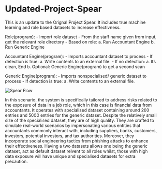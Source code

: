 # Updated-Project-Spear

This is an update to the Orignal Project Spear. It includes true machine learning and role based datasets to increase effectivness.


 Role(program):
    - Import role dataset 
    - From the staff name given from input, get the relevant role directory
    - Based on role:
        a. Run Accountant Engine
        b. Run Generic Engine

Accountant Engine(program):
    - Imports accountant dataset to process
    - If detection is true:
        a. Write contents to an external file.
    - If no detection:
        a. Its clean, End
        b. Optional: Generic Engine(program) to get a second scan

Generic Engine(program):
    - Imports nonspecialised/ generic dataset to process
    - If detection is true:
        a. Write contents to an external file.





![Spear Flow](https://github.com/Abdurr224/Updated-Project-Spear/assets/166424757/0327753f-0e42-44e1-a606-07c262f51716)





In this scenario, the system is specifically tailored to address risks related to the exposure of data in a job role, which in this case is financial data from accountants. It operates with specialised dataset containing around 200 entries and 5000 entries for the generic dataset. Despite the relatively small size of the specialised dataset, they are of high quality. They are crafted to simulate real-world scenarios by impersonating various entities that accountants commonly interact with, including suppliers, banks, customers, investors, potential investors, and tax authorities. Moreover, they incorporate social engineering tactics from phishing attacks to enhance their effectiveness.
Having a two datasets allows one being the generic dataset, act as default dataset relvent to all roles whilst, those with high data exposure will have unique and specialised datasets for extra precaution.



